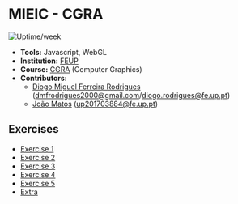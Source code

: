 # MIEIC - CGRA

![Uptime/week](https://badgen.net/uptime-robot/week/m785411320-65561c578256e49aa6a5dcf3)

- **Tools:** Javascript, WebGL
- **Institution:** [FEUP](https://sigarra.up.pt/feup/en/web_page.Inicial)
- **Course:** [CGRA](https://sigarra.up.pt/feup/en/UCURR_GERAL.FICHA_UC_VIEW?pv_ocorrencia_id=436438) (Computer Graphics)
- **Contributors:**
    - [Diogo Miguel Ferreira Rodrigues](https://github.com/dmfrodrigues) ([dmfrodrigues2000@gmail.com](mailto:dmfrodrigues2000@gmail.com)/[diogo.rodrigues@fe.up.pt](mailto:diogo.rodrigues@fe.up.pt))
    - [João Matos](https://github.com/MechJM) ([up201703884@fe.up.pt](mailto:up201703884@fe.up.pt))

## Exercises

- [Exercise 1](https://mechjm.github.io/MIEIC_CGRA/ex1/)
- [Exercise 2](https://mechjm.github.io/MIEIC_CGRA/ex2/)
- [Exercise 3](https://mechjm.github.io/MIEIC_CGRA/ex3/)
- [Exercise 4](https://mechjm.github.io/MIEIC_CGRA/ex4/)
- [Exercise 5](https://mechjm.github.io/MIEIC_CGRA/ex5/)
- [Extra](https://mechjm.github.io/MIEIC_CGRA/extra/)
